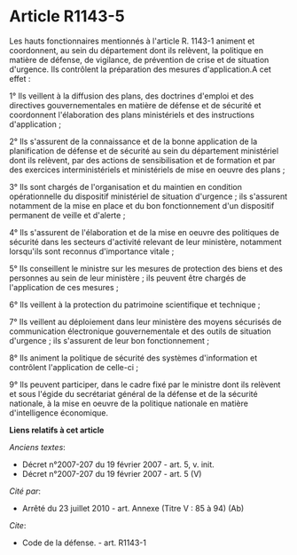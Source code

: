 # Article R1143-5

Les hauts fonctionnaires mentionnés à l'article R. 1143-1 animent et coordonnent, au sein du département dont ils relèvent,
la politique en matière de défense, de vigilance, de prévention de crise et de situation d'urgence. Ils contrôlent la
préparation des mesures d'application.A cet effet : 

1° Ils veillent à la diffusion des plans, des doctrines d'emploi et des directives gouvernementales en matière de défense et
de sécurité et coordonnent l'élaboration des plans ministériels et des instructions d'application ; 

2° Ils s'assurent de la connaissance et de la bonne application de la planification de défense et de sécurité au sein du
département ministériel dont ils relèvent, par des actions de sensibilisation et de formation et par des exercices
interministériels et ministériels de mise en oeuvre des plans ; 

3° Ils sont chargés de l'organisation et du maintien en condition opérationnelle du dispositif ministériel de situation
d'urgence ; ils s'assurent notamment de la mise en place et du bon fonctionnement d'un dispositif permanent de veille et
d'alerte ; 

4° Ils s'assurent de l'élaboration et de la mise en oeuvre des politiques de sécurité dans les secteurs d'activité relevant
de leur ministère, notamment lorsqu'ils sont reconnus d'importance vitale ; 

5° Ils conseillent le ministre sur les mesures de protection des biens et des personnes au sein de leur ministère ; ils
peuvent être chargés de l'application de ces mesures ; 

6° Ils veillent à la protection du patrimoine scientifique et technique ; 

7° Ils veillent au déploiement dans leur ministère des moyens sécurisés de communication électronique gouvernementale et des
outils de situation d'urgence ; ils s'assurent de leur bon fonctionnement ; 

8° Ils animent la politique de sécurité des systèmes d'information et contrôlent l'application de celle-ci ; 

9° Ils peuvent participer, dans le cadre fixé par le ministre dont ils relèvent et sous l'égide du     secrétariat général de
la défense et de la sécurité nationale, à la mise en oeuvre de la politique nationale en matière d'intelligence économique.

**Liens relatifs à cet article**

_Anciens textes_:

  - Décret n°2007-207 du 19 février 2007 - art. 5, v. init.
  - Décret n°2007-207 du 19 février 2007 - art. 5 (V)

_Cité par_:

  - Arrêté du 23 juillet 2010 - art. Annexe (Titre V : 85 à 94) (Ab)

_Cite_:

  - Code de la défense. - art. R1143-1
